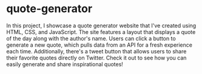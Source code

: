 # quote-generator

In this project, I showcase a quote generator website that I've created using HTML, CSS, and JavaScript. The site features a layout that displays a quote of the day along with the author's name. Users can click a button to generate a new quote, which pulls data from an API for a fresh experience each time. Additionally, there's a tweet button that allows users to share their favorite quotes directly on Twitter. Check it out to see how you can easily generate and share inspirational quotes!
